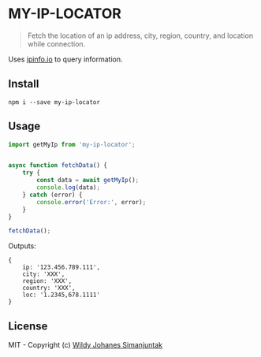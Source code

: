 MY-IP-LOCATOR
============

> Fetch the location of an  ip address, city, region, country, and location while connection.

Uses [ipinfo.io](https://ipinfo.io/json) to query information.

Install
-------
	npm i --save my-ip-locator


Usage
------
```js
import getMyIp from 'my-ip-locator';


async function fetchData() {
    try {
        const data = await getMyIp();
        console.log(data);
    } catch (error) {
        console.error('Error:', error);
    }
}

fetchData();

```

Outputs:

```
{
	ip: '123.456.789.111',
	city: 'XXX',
	region: 'XXX',
	country: 'XXX',
	loc: '1.2345,678.1111'
}
```
License
-------

MIT - Copyright (c) [Wildy Johanes Simanjuntak](https://github.com/wildy13)
